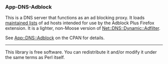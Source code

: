 ### App-DNS-Adblock

This is a DNS server that functions as an ad blocking proxy. It loads [maintained lists](http://adblockplus.org/en/subscriptions) of ad hosts intended for use by the Adblock Plus Firefox extension. It is a lighter, non-Moose version of [Net::DNS::Dynamic::Adfilter](http://search.cpan.org/~dwatson/Net-DNS-Dynamic-Adfilter/).

See [App::DNS::Adblock](http://search.cpan.org/~dwatson/App-DNS-Adblock/) on the CPAN for details.

***

This library is free software. You can redistribute it and/or modify it under the same terms as Perl itself.
